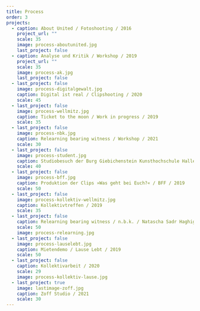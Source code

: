 ```yaml
---
title: Process
order: 3
projects:
  - caption: About United / Fotoshooting / 2016
    project_url: ""
    scale: 35
    image: process-aboutunited.jpg
    last_project: false
  - caption: Analyse und Kritik / Workshop / 2019
    project_url: ""
    scale: 35
    image: process-ak.jpg
    last_project: false
  - last_project: false
    image: process-digitalgewalt.jpg
    caption: Digital ist real / Clipshooting / 2020
    scale: 45
  - last_project: false
    image: process-wellmitz.jpg
    caption: Ticket to the moon / Work in progress / 2019
    scale: 35
  - last_project: false
    image: process-nbk.jpg
    caption: Relearning bearing witness / Workshop / 2021
    scale: 30
  - last_project: false
    image: process-student.jpg
    caption: Studiobesuch der Burg Giebichenstein Kunsthochschule Halle / 2020
    scale: 40
  - last_project: false
    image: process-bff.jpg
    caption: Produktion der Clips »Was geht bei Euch?« / BFF / 2019
    scale: 50
  - last_project: false
    image: process-kollektiv-wellmitz.jpg
    caption: Kollektivtreffen / 2019
    scale: 35
  - last_project: false
    caption: Relearning bearing witness / n.b.k. / Natascha Sadr Haghighian / 2020
    scale: 50
    image: process-relearning.jpg
  - last_project: false
    image: process-lauselebt.jpg
    caption: Mietendemo / Lause Lebt / 2019
    scale: 50
  - last_project: false
    caption: Kollektivarbeit / 2020
    scale: 29
    image: process-kollektiv-lause.jpg
  - last_project: true
    image: lastimage-zoff.jpg
    caption: Zoff Studio / 2021
    scale: 30
---
```

